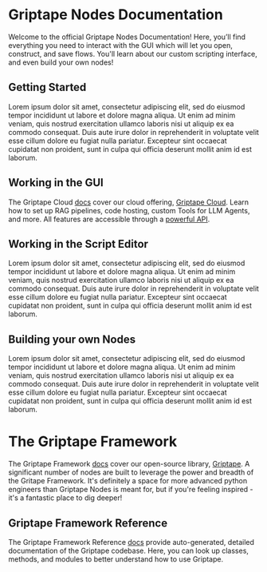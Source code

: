 # Griptape Nodes Documentation

Welcome to the official Griptape Nodes Documentation!
Here, you’ll find everything you need to interact with the GUI which will let you open, construct, and save flows.  You'll learn about our custom scripting interface, and even build your own nodes!

## Getting Started

Lorem ipsum dolor sit amet, consectetur adipiscing elit, sed do eiusmod tempor incididunt ut labore et dolore magna aliqua. Ut enim ad minim veniam, quis nostrud exercitation ullamco laboris nisi ut aliquip ex ea commodo consequat. Duis aute irure dolor in reprehenderit in voluptate velit esse cillum dolore eu fugiat nulla pariatur. Excepteur sint occaecat cupidatat non proident, sunt in culpa qui officia deserunt mollit anim id est laborum.

## Working in the GUI

The Griptape Cloud [docs](griptape-cloud/index.md) cover our cloud offering, [Griptape Cloud](https://www.griptape.ai/cloud).
Learn how to set up RAG pipelines, code hosting, custom Tools for LLM Agents, and more. All features are accessible through a [powerful API](./griptape-cloud/api/api-reference.md).


## Working in the Script Editor

Lorem ipsum dolor sit amet, consectetur adipiscing elit, sed do eiusmod tempor incididunt ut labore et dolore magna aliqua. Ut enim ad minim veniam, quis nostrud exercitation ullamco laboris nisi ut aliquip ex ea commodo consequat. Duis aute irure dolor in reprehenderit in voluptate velit esse cillum dolore eu fugiat nulla pariatur. Excepteur sint occaecat cupidatat non proident, sunt in culpa qui officia deserunt mollit anim id est laborum.


## Building your own Nodes

Lorem ipsum dolor sit amet, consectetur adipiscing elit, sed do eiusmod tempor incididunt ut labore et dolore magna aliqua. Ut enim ad minim veniam, quis nostrud exercitation ullamco laboris nisi ut aliquip ex ea commodo consequat. Duis aute irure dolor in reprehenderit in voluptate velit esse cillum dolore eu fugiat nulla pariatur. Excepteur sint occaecat cupidatat non proident, sunt in culpa qui officia deserunt mollit anim id est laborum.

# The Griptape Framework

The Griptape Framework [docs](griptape-framework/index.md) cover our open-source library, [Griptape](https://github.com/griptape-ai/griptape).
A significant number of nodes are built to leverage the power and breadth of the Gritape Framework.  It's definitely a space for more advanced python engineers than Griptape Nodes is meant for, but if you're feeling inspired - it's a fantastic place to dig deeper!

## Griptape Framework Reference

The Griptape Framework Reference [docs](reference/griptape/index.md) provide auto-generated, detailed documentation of the Griptape codebase.
Here, you can look up classes, methods, and modules to better understand how to use Griptape.
